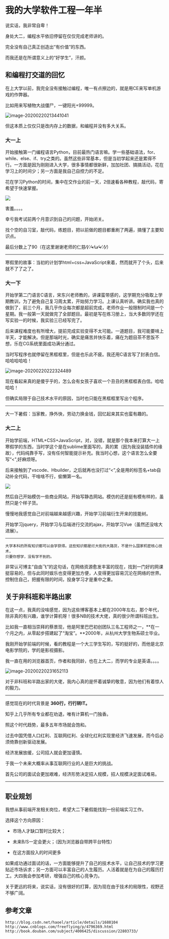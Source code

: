 # 我的大学软件工程一年半

说实话，我非常自卑！

身处大二，编程水平依旧停留在仅仅完成老师讲的。

完全没有自己真正创造出“有价值”的东西。

而我还是在所谓意义上的“好学生”，汗颜。

## 和编程打交道的回忆

在上大学以前，我完全没有接触过编程，唯一有点擦边的，就是用CE来写单机游戏的作弊器。

比如用来写植物大战僵尸，一键阳光+99999。

![image-20200220213441041](C:\Users\17540\AppData\Roaming\Typora\typora-user-images\image-20200220213441041.png)



但这本质上仅仅只是改内存上的数据，和编程并没有多大关系。

### 大一上

开始接触第一门编程语言Python，目前最热门语言嘛。学一些基础语法，for、while、else、if、try之类的。虽然这些非常基本，但是当初学起来还是累得不行。一方面是因为刚刚进入大学，很多事情都很新鲜，加加社团、搞搞活动，花在学习上的时间少；另一方面是我自己自控力的不足。

花在学习Python的时间，集中在交作业的前一天，2倍速看各种教程，敲代码，寄希望于快速掌握。

![](C:\Users\17540\Desktop\写文可用表情包\害羞.jpg)



害羞。。。。

幸亏我考试前两个月意识到自己的问题，开始闭关。

找个空的自习室，敲代码，练题目，把以前做的题目都重刷了两遍，搞懂了主要知识点。

最后分数上了90（在这里谢谢老师的仁慈⁄(⁄ ⁄•⁄ω⁄•⁄ ⁄)⁄）

------

寒假里的故事：当初的计划学html+css+JavaScript来着，然而就开了个头，后来就不了了之了。

### 大一下

开始学第二门语言C语言，宋东兴老师教的，讲课蛮带感的，这学期充分吸取上学期教训，为了避免自己复习周太累，开始努力学习。上课认真听讲。确实我也真的做到了，前三个月，我几乎作业每次都是超前完成，老师作业一般限制时间是一个星期。我一般第一天就做完了全部题目。最初是写在练习册上，当大多数同学还在写实验一的时候，我实验三已经写完了。

后来课程难度也有所增大，提前完成实验变得不太可能。一道题目，我可能要啃上半天，才能解决。但是那端时光，确实是痛苦并快乐着，痛在为题目茶不思饭不想，乐在CG系统里面成功满分通过。

当时写程序也就停留在黑框框里，但是也乐此不疲。我还用C语言写了封表白信。哈哈哈哈哈！

![image-20200220222324489](C:\Users\17540\AppData\Roaming\Typora\typora-user-images\image-20200220222324489.png)



现在看起来真的是傻乎乎的，怎么会有女孩子喜欢一个丑丑的黑框框表白信。哈哈哈哈！

但确实局限于自己技术水平的原因，当时也只能在黑框框里写出个程序。

------

大一下暑假：当家教，挣外快，劳动力换金钱，回忆起来其实也蛮有趣的。

### 大二上

开始学前端，HTML+CSS+JavaScript，对，没错，就是那个我本来打算大一上寒假学的东西，当时学这个是在sublime里面写的，真的累（因为我没装插件的缘故），代码纯靠手写，没有任何智能提示补充。我当时心想，这个语言怎么全要写“<",好麻烦呀。

后来接触到了vscode、Hbuilder，之后就再也没打过“<”,全是用的标签名+tab自动补全代码，干啥啥不行，偷懒第一名。

![](C:\Users\17540\Desktop\写文可用表情包\害羞.jpg)

然后自己开始模仿一些商业网站，开始写静态网站。模仿的还是挺有模有样的，虽然只是个样子货。

慢慢地我感觉自己对前端越来越感兴趣，开始学习前端衍生开来的技能树。

开始学习jquery，开始学习与后端进行交流的ajax，开始学习Vue（虽然还没啥大进展）。

-------

```
大学本科的所有知识都可以自学获得。这些知识都是烂大街的大路货，不是什么国家机密核心技术，
只要你想学，没有学不到的。
```

非常认可博主“自由飞”的这句话，在网络资源愈发丰富的现在，找到一门好的网课挺容易的，但与此同时娱乐也变得更加方便，人变得更加容易沉沦在网络的世界。控制住自己，把握有限的时间，投身学习才是重中之重。

## 关于非科班和半路出家

在这一点，我真的没啥感觉，因为这些博客基本上都在2000年左右，那个年代，除非真的有兴趣，谁学计算机呀！很多NB的技术大佬，真的很少所谓科班出生。

比如我一直相当崇拜的蔡景现，他是阿里巴巴初创团队三名工程师之一，**在一个月之内，从零起步搭建起了“淘宝”。**2000年，从杭州大学生物系硕士毕业。

我刚开始学前端的时候，看的教程是一个大三学生写的，写的挺好的，而他是北京电影学院的，学的是影视摄影。

我一直在用的浏览器首页，作者和我同龄，也在上大二，而学的专业是英语。。。。

![image-20200220231652113](C:\Users\17540\AppData\Roaming\Typora\typora-user-images\image-20200220231652113.png)

对于非科班和半路出家的大佬，我内心真的是怀着诚挚的敬意，因为他们有着惊人的毅力。

---
感觉现在的时代背景是  **360行，行行转IT。**

知乎上几乎所有专业都在劝退，唯有计算机一门独香。

照这个时代趋势，最多五年市场就会饱和。

过去中国凭借人口红利、互联网红利、全球化红利实现里经济飞速发展，而今后必须倚靠创新驱动发展。

经济发展放缓，公司招人就会更加谨慎。

于我一个未来大概率从事互联网行业的人是巨大的挑战。

首先公司的面试会更加艰难，经济形势决定招人规模，招人规模决定面试难易。

----

## 职业规划

我想从事前端开发相关岗位，希望大二下暑假能找到一份前端实习工作。

选择这个方向原因：

- 市场人才缺口暂时比较大；

- 未来B/S一定会更火；（因为浏览器自带跨平台特性）
- 在这方面投入的时间更多

如果成功通过面试的话，一方面能够提升了自己的技术水平，让自己技术的学习更贴近市场诉求；另一方面可以丰富自己的人生履历。人活着就是在为自己的履历打工。大四我会参加考研，增强自己的核心竞争力。

关于更远的将来，说实话，没有很好的打算，因为现在由于技术的局限性，视野还不够广阔。









## 参考文章

```
http://blog.csdn.net/haoel/article/details/1688104
http://www.cnblogs.com/freeflying/p/4796369.html
http://book.douban.com/subject/4006425/discussion/22803733/
```

